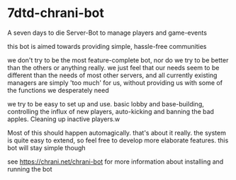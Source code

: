 # 7dtd-chrani-bot
A seven days to die Server-Bot to manage players and game-events

this bot is aimed towards providing simple, hassle-free communities

we don't try to be the most feature-complete bot, nor do we try to be better than the others or
anything really. we just feel that our needs seem to be different than the needs of most other
servers, and all currently existing managers are simply 'too much' for us, without providing us
with some of the functions we desperately need

we try to be easy to set up and use.
basic lobby and base-building, controlling the influx of new players, auto-kicking and banning
the bad apples. Cleaning up inactive players.w

Most of this should happen automagically. that's about it really. the system is quite easy to extend, so feel
free to develop more elaborate features. this bot will stay simple though

see https://chrani.net/chrani-bot for more information about installing and running the bot
 
